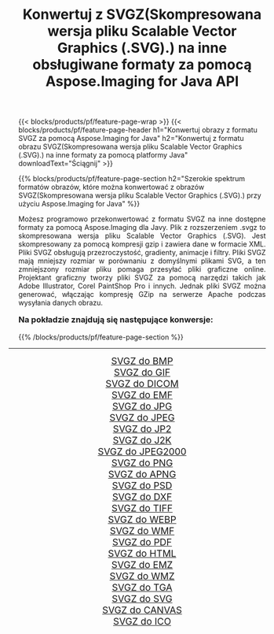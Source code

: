 ﻿---
title: Konwertuj z SVGZ(Skompresowana wersja pliku Scalable Vector Graphics (.SVG).) na inne obsługiwane formaty za pomocą Aspose.Imaging for Java API 
weight: 3920
url: /pl/java/conversion/from/svgz/ 
lang: pl
langdirlevel: 2
locales: zh-hans,ja,it,ru,de,es,fr,nl,id,lt,pl,pt,vi,tr,ko,zh-hant,ar,hi,th,sv,cs,uk,he
description: Aspose.Imaging może łatwo konwertować z formatu SVGZ(Skompresowana wersja pliku Scalable Vector Graphics (.SVG).) na inne formaty przy użyciu platformy Java
---

{{< blocks/products/pf/feature-page-wrap >}}
{{< blocks/products/pf/feature-page-header h1="Konwertuj obrazy z formatu SVGZ za pomocą Aspose.Imaging for Java" h2="Konwertuj z formatu obrazu SVGZ(Skompresowana wersja pliku Scalable Vector Graphics (.SVG).) na inne formaty za pomocą platformy Java" downloadText="Ściągnij" >}}


{{% blocks/products/pf/feature-page-section  h2="Szerokie spektrum formatów obrazów, które można konwertować z obrazów SVGZ(Skompresowana wersja pliku Scalable Vector Graphics (.SVG).) przy użyciu Aspose.Imaging for Java" %}}
<p align=justify>Możesz programowo przekonwertować z formatu SVGZ na inne dostępne formaty za pomocą
Aspose.Imaging dla Javy. Plik z rozszerzeniem .svgz to skompresowana wersja pliku Scalable Vector Graphics (.SVG). Jest skompresowany za pomocą kompresji gzip i zawiera dane w formacie XML. Pliki SVGZ obsługują przezroczystość, gradienty, animacje i filtry. Pliki SVGZ mają mniejszy rozmiar w porównaniu z domyślnymi plikami SVG, a ten zmniejszony rozmiar pliku pomaga przesyłać pliki graficzne online. Projektant graficzny tworzy pliki SVGZ za pomocą narzędzi takich jak Adobe Illustrator, Corel PaintShop Pro i innych. Jednak pliki SVGZ można generować, włączając kompresję GZip na serwerze Apache podczas wysyłania danych obrazu.</p>
<h3 style="margin-top:16px;">
Na pokładzie znajdują się następujące konwersje:
</h3>
{{% /blocks/products/pf/feature-page-section %}}
<div class="container-fluid productfamilypage bg-gray">
    <div class="convertypes bg-gray agp-content section">
        <div class="container">
		<hr style="margin-left:-20px;"/>
		<div class="row other-converters" style="gap: 10px;font-size: 19px;text-align:center;">
		    <div class='col-md-3 other-converter remove-lp remove-rp'><a href="/imaging/pl/java/conversion/svgz-to-bmp/" style="padding:15px;">SVGZ do BMP</a></div><div class='col-md-3 other-converter remove-lp remove-rp'><a href="/imaging/pl/java/conversion/svgz-to-gif/" style="padding:15px;">SVGZ do GIF</a></div><div class='col-md-3 other-converter remove-lp remove-rp'><a href="/imaging/pl/java/conversion/svgz-to-dicom/" style="padding:15px;">SVGZ do DICOM</a></div><div class='col-md-3 other-converter remove-lp remove-rp'><a href="/imaging/pl/java/conversion/svgz-to-emf/" style="padding:15px;">SVGZ do EMF</a></div><div class='col-md-3 other-converter remove-lp remove-rp'><a href="/imaging/pl/java/conversion/svgz-to-jpg/" style="padding:15px;">SVGZ do JPG</a></div><div class='col-md-3 other-converter remove-lp remove-rp'><a href="/imaging/pl/java/conversion/svgz-to-jpeg/" style="padding:15px;">SVGZ do JPEG</a></div><div class='col-md-3 other-converter remove-lp remove-rp'><a href="/imaging/pl/java/conversion/svgz-to-jp2/" style="padding:15px;">SVGZ do JP2</a></div><div class='col-md-3 other-converter remove-lp remove-rp'><a href="/imaging/pl/java/conversion/svgz-to-j2k/" style="padding:15px;">SVGZ do J2K</a></div><div class='col-md-3 other-converter remove-lp remove-rp'><a href="/imaging/pl/java/conversion/svgz-to-jpeg2000/" style="padding:15px;">SVGZ do JPEG2000</a></div><div class='col-md-3 other-converter remove-lp remove-rp'><a href="/imaging/pl/java/conversion/svgz-to-png/" style="padding:15px;">SVGZ do PNG</a></div><div class='col-md-3 other-converter remove-lp remove-rp'><a href="/imaging/pl/java/conversion/svgz-to-apng/" style="padding:15px;">SVGZ do APNG</a></div><div class='col-md-3 other-converter remove-lp remove-rp'><a href="/imaging/pl/java/conversion/svgz-to-psd/" style="padding:15px;">SVGZ do PSD</a></div><div class='col-md-3 other-converter remove-lp remove-rp'><a href="/imaging/pl/java/conversion/svgz-to-dxf/" style="padding:15px;">SVGZ do DXF</a></div><div class='col-md-3 other-converter remove-lp remove-rp'><a href="/imaging/pl/java/conversion/svgz-to-tiff/" style="padding:15px;">SVGZ do TIFF</a></div><div class='col-md-3 other-converter remove-lp remove-rp'><a href="/imaging/pl/java/conversion/svgz-to-webp/" style="padding:15px;">SVGZ do WEBP</a></div><div class='col-md-3 other-converter remove-lp remove-rp'><a href="/imaging/pl/java/conversion/svgz-to-wmf/" style="padding:15px;">SVGZ do WMF</a></div><div class='col-md-3 other-converter remove-lp remove-rp'><a href="/imaging/pl/java/conversion/svgz-to-pdf/" style="padding:15px;">SVGZ do PDF</a></div><div class='col-md-3 other-converter remove-lp remove-rp'><a href="/imaging/pl/java/conversion/svgz-to-html/" style="padding:15px;">SVGZ do HTML</a></div><div class='col-md-3 other-converter remove-lp remove-rp'><a href="/imaging/pl/java/conversion/svgz-to-emz/" style="padding:15px;">SVGZ do EMZ</a></div><div class='col-md-3 other-converter remove-lp remove-rp'><a href="/imaging/pl/java/conversion/svgz-to-wmz/" style="padding:15px;">SVGZ do WMZ</a></div><div class='col-md-3 other-converter remove-lp remove-rp'><a href="/imaging/pl/java/conversion/svgz-to-tga/" style="padding:15px;">SVGZ do TGA</a></div><div class='col-md-3 other-converter remove-lp remove-rp'><a href="/imaging/pl/java/conversion/svgz-to-svg/" style="padding:15px;">SVGZ do SVG</a></div><div class='col-md-3 other-converter remove-lp remove-rp'><a href="/imaging/pl/java/conversion/svgz-to-canvas/" style="padding:15px;">SVGZ do CANVAS</a></div><div class='col-md-3 other-converter remove-lp remove-rp'><a href="/imaging/pl/java/conversion/svgz-to-ico/" style="padding:15px;">SVGZ do ICO</a></div>
                </div>
        </div>
    </div>
</div>
<br/>

